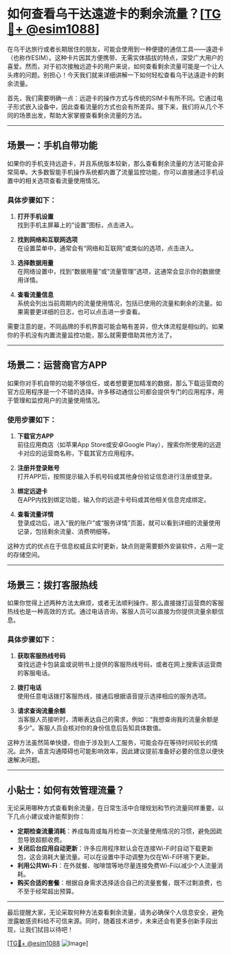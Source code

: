 # 如何查看乌干达遠遊卡的剩余流量？[[TG💪+ @esim1088](https://t.me/s/esim1088)]

在乌干达旅行或者长期居住的朋友，可能会使用到一种便捷的通信工具——遠遊卡（也称作ESIM）。这种卡片因其方便携带、无需实体插拔的特点，深受广大用户的喜爱。然而，对于初次接触远遊卡的用户来说，如何查看剩余流量可能是一个让人头疼的问题。别担心！今天我们就来详细讲解一下如何轻松查看乌干达遠遊卡的剩余流量。

首先，我们需要明确一点：远遊卡的操作方式与传统的SIM卡有所不同。它通过电子形式嵌入设备中，因此查看流量的方式也会有所差异。接下来，我们将从几个不同的场景出发，帮助大家掌握查看剩余流量的方法。

---

## 场景一：手机自带功能

如果你的手机支持远遊卡，并且系统版本较新，那么查看剩余流量的方法可能会非常简单。大多数智能手机操作系统都内置了流量监控功能，你可以直接通过手机设置中的相关选项查看流量使用情况。

### 具体步骤如下：

1. **打开手机设置**  
   找到手机主屏幕上的“设置”图标，点击进入。

2. **找到网络和互联网选项**  
   在设置菜单中，通常会有“网络和互联网”或类似的选项，点击进入。

3. **选择数据用量**  
   在网络设置中，找到“数据用量”或“流量管理”选项，这通常会显示你的数据使用详情。

4. **查看流量信息**  
   系统会列出当前周期内的流量使用情况，包括已使用的流量和剩余的流量。如果需要更详细的日志，也可以点击进一步查看。

需要注意的是，不同品牌的手机界面可能会略有差异，但大体流程是相似的。如果你的手机没有内置流量监控功能，那么就需要借助其他方法了。

---

## 场景二：运营商官方APP

如果你对手机自带的功能不够信任，或者想要更加精准的数据，那么下载运营商的官方应用程序是一个不错的选择。许多移动通信公司都会提供专门的应用程序，用于管理和监控用户的流量使用情况。

### 使用步骤如下：

1. **下载官方APP**  
   前往应用商店（如苹果App Store或安卓Google Play），搜索你所使用的远遊卡对应的运营商名称，下载其官方应用程序。

2. **注册并登录账号**  
   打开APP后，按照提示输入手机号码或其他身份验证信息进行注册或登录。

3. **绑定远遊卡**  
   在APP内找到绑定功能，输入你的远遊卡号码或其他相关信息完成绑定。

4. **查看流量详情**  
   登录成功后，进入“我的账户”或“服务详情”页面，就可以看到详细的流量使用记录，包括剩余流量、消费明细等。

这种方式的优点在于信息权威且实时更新，缺点则是需要额外安装软件，占用一定的存储空间。

---

## 场景三：拨打客服热线

如果你觉得上述两种方法太麻烦，或者无法顺利操作，那么直接拨打运营商的客服热线也是一种高效的方式。通过电话咨询，客服人员可以直接为你提供流量余额信息。

### 具体步骤如下：

1. **获取客服热线号码**  
   查找远遊卡包装盒或说明书上提供的客服热线号码，或者在网上搜索该运营商的客服电话。

2. **拨打电话**  
   使用任意电话拨打客服热线，接通后根据语音提示选择相应的服务选项。

3. **请求查询流量余额**  
   当客服人员接听时，清晰表达自己的需求，例如：“我想查询我的流量余额是多少”。客服人员会核对你的身份信息后告知具体数值。

这种方法虽然简单快捷，但由于涉及到人工服务，可能会存在等待时间较长的情况。此外，语言沟通障碍也可能影响效率，因此建议提前准备好必要的信息以便快速解决问题。

---

## 小贴士：如何有效管理流量？

无论采用哪种方式查看剩余流量，在日常生活中合理规划和节约流量同样重要。以下几点小建议或许能帮到你：

- **定期检查流量消耗**：养成每周或每月检查一次流量使用情况的习惯，避免因疏忽导致超额收费。
- **关闭后台应用自动更新**：许多应用程序默认会在连接Wi-Fi时自动下载更新包，这会消耗大量流量。可以在设置中手动调整为仅在Wi-Fi环境下更新。
- **利用公共Wi-Fi**：在外就餐、咖啡馆等地尽量连接免费Wi-Fi以减少个人流量消耗。
- **购买合适的套餐**：根据自身需求选择适合自己的流量套餐，既不过剩浪费，也不至于经常超出预算。

---

最后提醒大家，无论采取何种方法查看剩余流量，请务必确保个人信息安全，避免泄露敏感资料给不可信来源。同时，随着技术进步，未来还会有更多创新手段出现，让我们拭目以待吧！

[[TG💪+ @esim1088](https://t.me/s/esim1088) ![Image](https://i.postimg.cc/4NQfJmqS/Snipaste-2025-05-13-00-14-12.png)]